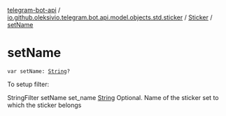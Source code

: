 [telegram-bot-api](../../index.md) / [io.github.oleksivio.telegram.bot.api.model.objects.std.sticker](../index.md) / [Sticker](index.md) / [setName](./set-name.md)

# setName

`var setName: `[`String`](https://kotlinlang.org/api/latest/jvm/stdlib/kotlin/-string/index.html)`?`

To setup filter:

StringFilter setName set_name [String](https://kotlinlang.org/api/latest/jvm/stdlib/kotlin/-string/index.html) Optional. Name of the sticker set to which the sticker belongs

